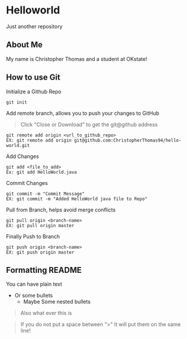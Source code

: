 # Helloworld
Just another repository

## About Me
My name is Christopher Thomas
and a student at OKstate!

## How to use Git
Initialize a Github Repo
```
git init
```

Add remote branch, allows you to push your changes to GitHub
> Click "Close or Download" to get the git@github address
```
git remote add origin <url_to_github_repo>
EX: git remote add origin git@github.com:ChristopherThomas94/hello-world.git
```
Add Changes

```
git add <file_to_add>
Ex: git add HelloWorld.java
```

Commit Changes
```
git commit -m "Commit Message"
EX: git commit -m "Added HelloWorld java file to Repo"
```
Pull from Branch, helps avoid merge conflicts
```
git pull origin <branch-name>
EX: git pull origin master
```
Finally Push to Branch
```
git push origin <branch-name>
EX: git push origin master
```

## Formatting README
You can have plain text

* Or some bullets
  * Maybe Some nested bullets
  
> Also what ever this is

> If you do not put a space between ">"
> It will put them on the same line!
